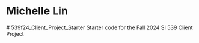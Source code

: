 <h1>Michelle Lin</h1>
# 539f24_Client_Project_Starter
Starter code for the Fall 2024 SI 539 Client Project

